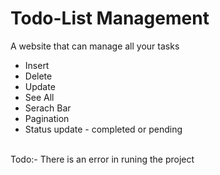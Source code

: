<h1>Todo-List Management</h1>
A website that can manage all your tasks
<ul>
  <li>Insert</li>
  <li>Delete</li>
  <li>Update</li>
  <li>See All</li>
  <li>Serach Bar</li>
  <li>Pagination</li>
  <li>Status update - completed or pending </li>
</ul> <br>
Todo:- There is an error in runing the project
